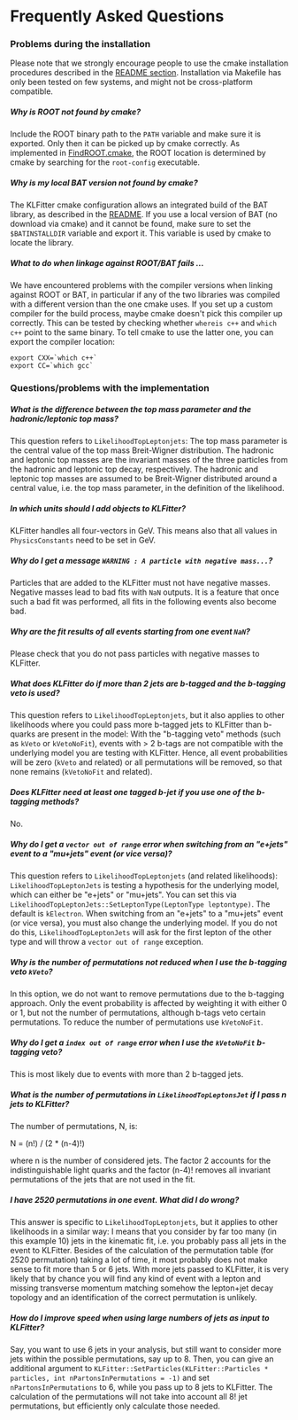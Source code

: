 # Frequently Asked Questions

### Problems during the installation

Please note that we strongly encourage people to use the cmake installation
procedures described in the [README
section](../README.md#installation-via-cmake-recommended). Installation via
Makefile has only been tested on few systems, and might not be cross-platform
compatible.

##### Why is ROOT not found by cmake?

Include the ROOT binary path to the `PATH` variable and make sure it is
exported. Only then it can be picked up by cmake correctly. As implemented in
[FindROOT.cmake](cmake/FindROOT.cmake), the ROOT location is determined by cmake
by searching for the `root-config` executable.

##### Why is my local BAT version not found by cmake?

The KLFitter cmake configuration allows an integrated build of the BAT library,
as described in the [README](../README.md#installation-via-cmake-recommended).
If you use a local version of BAT (no download via cmake) and it cannot be
found, make sure to set the `$BATINSTALLDIR` variable and export it. This
variable is used by cmake to locate the library.

##### What to do when linkage against ROOT/BAT fails ...

We have encountered problems with the compiler versions when linking against
ROOT or BAT, in particular if any of the two libraries was compiled with a
different version than the one cmake uses. If you set up a custom compiler for
the build process, maybe cmake doesn't pick this compiler up correctly. This can
be tested by checking whether `whereis c++` and `which c++` point to the same
binary. To tell cmake to use the latter one, you can export the compiler
location:

```
export CXX=`which c++`
export CC=`which gcc`
```

### Questions/problems with the implementation

##### What is the difference between the top mass parameter and the hadronic/leptonic top mass?

This question refers to `LikelihoodTopLeptonjets`: The top mass parameter is the central value of the top mass Breit-Wigner distribution. The hadronic and leptonic top masses are the invariant masses of the three particles from the hadronic and leptonic top decay, respectively. The hadronic and leptonic top masses are assumed to be Breit-Wigner distributed around a central value, i.e. the top mass parameter, in the definition of the likelihood.

##### In which units should I add objects to KLFitter?

KLFitter handles all four-vectors in GeV. This means also that all values in `PhysicsConstants` need to be set in GeV.

##### Why do I get a message `WARNING : A particle with negative mass...`?

Particles that are added to the KLFitter must not have negative masses. Negative masses lead to bad fits with `NaN` outputs. It is a feature that once such a bad fit was performed, all fits in the following events also become bad.

##### Why are the fit results of all events starting from one event `NaN`?

Please check that you do not pass particles with negative masses to KLFitter.

##### What does KLFitter do if more than 2 jets are b-tagged and the b-tagging veto is used?

This question refers to `LikelihoodTopLeptonjets`, but it also applies to other likelihoods where you could pass more b-tagged jets to KLFitter than b-quarks are present in the model: With the "b-tagging veto" methods (such as `kVeto` or `kVetoNoFit`), events with > 2 b-tags are not compatible with the underlying model you are testing with KLFitter. Hence, all event probabilities will be zero (`kVeto` and related) or all permutations will be removed, so that none remains (`kVetoNoFit` and related).

##### Does KLFitter need at least one tagged b-jet if you use one of the b-tagging methods?

No.

##### Why do I get a `vector out of range` error when switching from an "e+jets" event to a "mu+jets" event (or vice versa)?

This question refers to `LikelihoodTopLeptonjets` (and related likelihoods): `LikelihoodTopLeptonJets` is testing a hypothesis for the underlying model, which can either be "e+jets" or "mu+jets". You can set this via `LikelihoodTopLeptonJets::SetLeptonType(LeptonType leptontype)`. The default is `kElectron`. When switching from an "e+jets" to a "mu+jets" event (or vice versa), you must also change the underlying model. If you do not do this, `LikelihoodTopLeptonJets` will ask for the first lepton of the other type and will throw a `vector out of range` exception.

##### Why is the number of permutations not reduced when I use the b-tagging veto `kVeto`?

In this option, we do not want to remove permutations due to the b-tagging approach. Only the event probability is affected by weighting it with either 0 or 1, but not the number of permutations, although b-tags veto certain permutations. To reduce the number of permutations use `kVetoNoFit`.

##### Why do I get a `index out of range` error when I use the `kVetoNoFit` b-tagging veto?

This is most likely due to events with more than 2 b-tagged jets.

##### What is the number of permutations in `LikelihoodTopLeptonsJet` if I pass n jets to KLFitter?

The number of permutations, N, is:

N = (n!) / (2 * (n-4)!)

where n is the number of considered jets. The factor 2 accounts for the indistinguishable light quarks and the factor (n-4)! removes all invariant permutations of the jets that are not used in the fit.

##### I have 2520 permutations in one event. What did I do wrong?

This answer is specific to `LikelihoodTopLeptonjets`, but it applies to other likelihoods in a similar way: I means that you consider by far too many (in this example 10) jets in the kinematic fit, i.e. you probably pass all jets in the event to KLFitter. Besides of the calculation of the permutation table (for 2520 permutation) taking a lot of time, it most probably does not make sense to fit more than 5 or 6 jets. With more jets passed to KLFitter, it is very likely that by chance you will find any kind of event with a lepton and missing transverse momentum matching somehow the lepton+jet decay topology and an identification of the correct permutation is unlikely.

##### How do I improve speed when using large numbers of jets as input to KLFitter?

Say, you want to use 6 jets in your analysis, but still want to consider more jets within the possible permutations, say up to 8. Then, you can give an additional argument to `KLFitter::SetParticles(KLFitter::Particles * particles, int nPartonsInPermutations = -1)` and set `nPartonsInPermutations` to 6, while you pass up to 8 jets to KLFitter. The calculation of the permutations will not take into account all 8! jet permutations, but efficiently only calculate those needed.
